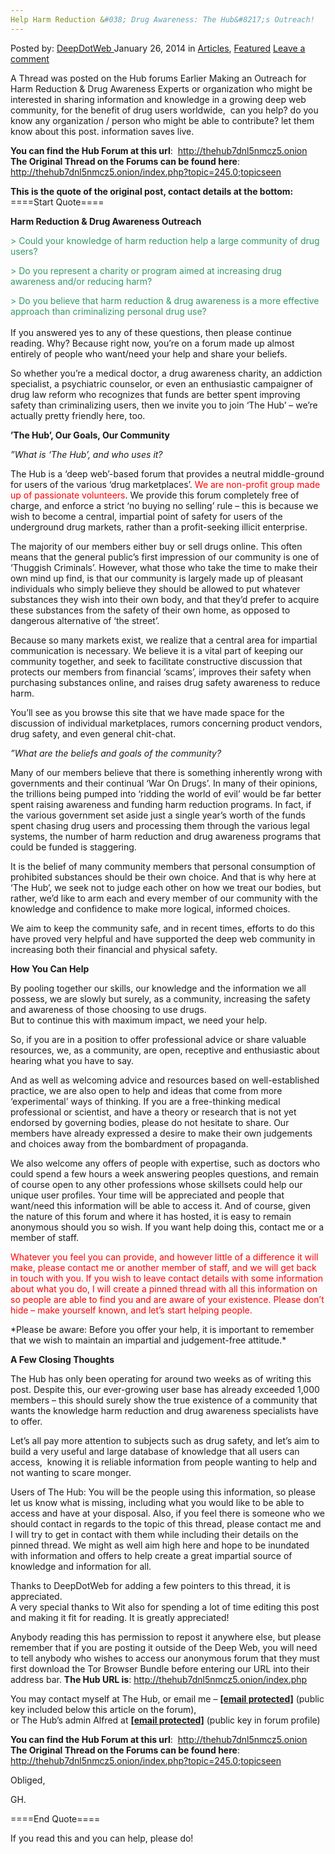 ```yaml
---
Help Harm Reduction &#038; Drug Awareness: The Hub&#8217;s Outreach!
---
```

<article class="post-listing post-3657 post type-post status-publish format-standard has-post-thumbnail hentry category-deepdot-news tag-awareness tag-drug tag-harm tag-hubs tag-outreach tag-reduction">
    <div class="post-inner">
    <p class="post-meta">
    <span>Posted by: <a href="https://www.deepdotweb.com/author/admin/" title="">DeepDotWeb </a></span>
    <span>January 26, 2014</span>
    <span>in <a href="https://www.deepdotweb.com/category/articles/" rel="category tag">Articles</a>, <a href="https://www.deepdotweb.com/category/deepdot-news/" rel="category tag">Featured</a></span>
    <span><a href="https://www.deepdotweb.com/2014/01/26/help-harm-reduction-drug-awareness-the-hubs-outreach/#respond">Leave a comment</a></span>
    </p>
    <div class="clear"></div>
    <div class="entry">
    <p>A Thread was posted on the Hub forums Earlier Making an Outreach for Harm Reduction &amp; Drug Awareness Experts or organization who might be interested in sharing information and knowledge in a growing deep web community, for the benefit of drug users worldwide,  can you help? do you know any organization / person who might be able to contribute? let them know about this post. information saves live.</p>
    <p><strong>You can find the Hub Forum at this url</strong>:  <a href="http://thehub7dnl5nmcz5.onion" target="_blank">http://thehub7dnl5nmcz5.onion</a><br/>
    <strong>The Original Thread on the Forums can be found here</strong>: <a href="http://thehub7dnl5nmcz5.onion/index.php?topic=245.0;topicseen" target="_blank">http://thehub7dnl5nmcz5.onion/index.php?topic=245.0;topicseen</a></p>
    <p><strong>This is the quote of the original post, contact details at the bottom:</strong><br/>
    ====Start Quote====</p>
    <p><strong>Harm Reduction &amp; Drug Awareness Outreach</strong></p>
    <p><span style="color: #339966;">&gt; Could your knowledge of harm reduction help a large community of drug users?</span></p>
    <p><span style="color: #339966;">&gt; Do you represent a charity or program aimed at increasing drug awareness and/or reducing harm?</span></p>
    <p><span style="color: #339966;">&gt; Do you believe that harm reduction &amp; drug awareness is a more effective approach than criminalizing personal drug use?</span><br/>
    <span style="color: #339966;"> </span><br/>
    If you answered yes to any of these questions, then please continue reading. Why? Because right now, you’re on a forum made up almost entirely of people who want/need your help and share your beliefs.</p>
    <p>So whether you’re a medical doctor, a drug awareness charity, an addiction specialist, a psychiatric counselor, or even an enthusiastic campaigner of drug law reform who recognizes that funds are better spent improving safety than criminalizing users, then we invite you to join ‘The Hub’ – we’re actually pretty friendly here, too.</p>
    <p><strong>’The Hub’, Our Goals, Our Community</strong></p>
    <p><em>”What is ‘The Hub’, and who uses it?</em></p>
    <p>The Hub is a ‘deep web’-based forum that provides a neutral middle-ground for users of the various ‘drug marketplaces’. <span style="color: #ff0000;">We are non-profit group made up of passionate volunteers</span>. We provide this forum completely free of charge, and enforce a strict ‘no buying no selling’ rule – this is because we wish to become a central, impartial point of safety for users of the underground drug markets, rather than a profit-seeking illicit enterprise.</p>
    <p>The majority of our members either buy or sell drugs online. This often means that the general public’s first impression of our community is one of ‘Thuggish Criminals’. However, what those who take the time to make their own mind up find, is that our community is largely made up of pleasant individuals who simply believe they should be allowed to put whatever substances they wish into their own body, and that they’d prefer to acquire these substances from the safety of their own home, as opposed to dangerous alternative of ‘the street’.</p>
    <p>Because so many markets exist, we realize that a central area for impartial communication is necessary. We believe it is a vital part of keeping our community together, and seek to facilitate constructive discussion that protects our members from financial ‘scams’, improves their safety when purchasing substances online, and raises drug safety awareness to reduce harm.</p>
    <p>You’ll see as you browse this site that we have made space for the discussion of individual marketplaces, rumors concerning product vendors, drug safety, and even general chit-chat.</p>
    <p><em>”What are the beliefs and goals of the community?</em></p>
    <p>Many of our members believe that there is something inherently wrong with governments and their continual &#8216;War On Drugs&#8217;. In many of their opinions, the trillions being pumped into ‘ridding the world of evil’ would be far better spent raising awareness and funding harm reduction programs. In fact, if the various government set aside just a single year’s worth of the funds spent chasing drug users and processing them through the various legal systems, the number of harm reduction and drug awareness programs that could be funded is staggering.</p>
    <p>It is the belief of many community members that personal consumption of prohibited substances should be their own choice. And that is why here at ‘The Hub’, we seek not to judge each other on how we treat our bodies, but rather, we’d like to arm each and every member of our community with the knowledge and confidence to make more logical, informed choices.</p>
    <p>We aim to keep the community safe, and in recent times, efforts to do this have proved very helpful and have supported the deep web community in increasing both their financial and physical safety.</p>
    <p><strong>How You Can Help</strong></p>
    <p>By pooling together our skills, our knowledge and the information we all possess, we are slowly but surely, as a community, increasing the safety and awareness of those choosing to use drugs.<br/>
    But to continue this with maximum impact, we need your help.</p>
    <p>So, if you are in a position to offer professional advice or share valuable resources, we, as a community, are open, receptive and enthusiastic about hearing what you have to say.</p>
    <p>And as well as welcoming advice and resources based on well-established practice, we are also open to help and ideas that come from more ‘experimental’ ways of thinking. If you are a free-thinking medical professional or scientist, and have a theory or research that is not yet endorsed by governing bodies, please do not hesitate to share. Our members have already expressed a desire to make their own judgements and choices away from the bombardment of propaganda.</p>
    <p>We also welcome any offers of people with expertise, such as doctors who could spend a few hours a week answering peoples questions, and remain of course open to any other professions whose skillsets could help our unique user profiles. Your time will be appreciated and people that want/need this information will be able to access it. And of course, given the nature of this forum and where it has hosted, it is easy to remain anonymous should you so wish. If you want help doing this, contact me or a member of staff.</p>
    <p><span style="color: #ff0000;">Whatever you feel you can provide, and however little of a difference it will make, please contact me or another member of staff, and we will get back in touch with you. If you wish to leave contact details with some information about what you do, I will create a pinned thread with all this information on so people are able to find you and are aware of your existence. Please don’t hide – make yourself known, and let’s start helping people.</span></p>
    <p>*Please be aware: Before you offer your help, it is important to remember that we wish to maintain an impartial and judgement-free attitude.*</p>
    <p><strong>A Few Closing Thoughts</strong></p>
    <p>The Hub has only been operating for around two weeks as of writing this post. Despite this, our ever-growing user base has already exceeded 1,000 members – this should surely show the true existence of a community that wants the knowledge harm reduction and drug awareness specialists have to offer.</p>
    <p>Let’s all pay more attention to subjects such as drug safety, and let’s aim to build a very useful and large database of knowledge that all users can access,  knowing it is reliable information from people wanting to help and not wanting to scare monger.</p>
    <p>Users of The Hub: You will be the people using this information, so please let us know what is missing, including what you would like to be able to access and have at your disposal. Also, if you feel there is someone who we should contact in regards to the topic of this thread, please contact me and I will try to get in contact with them while including their details on the pinned thread. We might as well aim high here and hope to be inundated with information and offers to help create a great impartial source of knowledge and information for all.</p>
    <p>Thanks to DeepDotWeb for adding a few pointers to this thread, it is appreciated.<br/>
    A very special thanks to Wit also for spending a lot of time editing this post and making it fit for reading. It is greatly appreciated!</p>
    <p>Anybody reading this has permission to repost it anywhere else, but please remember that if you are posting it outside of the Deep Web, you will need to tell anybody who wishes to access our anonymous forum that they must first download the Tor Browser Bundle before entering our URL into their address bar. <strong>The Hub URL is</strong>: <a href="http://thehub7dnl5nmcz5.onion/index.php ">http://thehub7dnl5nmcz5.onion/index.php </a></p>
    <p>You may contact myself at The Hub, or email me &#8211; <strong><a class="__cf_email__" href="/cdn-cgi/l/email-protection" data-cfemail="86e1f4e3e1e9f4ffeee9f3f5e3a8eba8e2c6d5e7e0e3abebe7efeaa8e8e3f2">[email&#160;protected]</a><script data-cfhash='f9e31' type="text/javascript">/* <![CDATA[ */!function(t,e,r,n,c,a,p){try{t=document.currentScript||function(){for(t=document.getElementsByTagName('script'),e=t.length;e--;)if(t[e].getAttribute('data-cfhash'))return t[e]}();if(t&&(c=t.previousSibling)){p=t.parentNode;if(a=c.getAttribute('data-cfemail')){for(e='',r='0x'+a.substr(0,2)|0,n=2;a.length-n;n+=2)e+='%'+('0'+('0x'+a.substr(n,2)^r).toString(16)).slice(-2);p.replaceChild(document.createTextNode(decodeURIComponent(e)),c)}p.removeChild(t)}}catch(u){}}()/* ]]> */</script></strong> (public key included below this article on the forum),<br/>
    or The Hub’s admin Alfred at <strong><a class="__cf_email__" href="/cdn-cgi/l/email-protection" data-cfemail="c4a5a8a2b6a1a0aba2b0aca1acb1a684b7a5a2a1e9a9a5ada8eaaaa1b0">[email&#160;protected]</a><script data-cfhash='f9e31' type="text/javascript">/* <![CDATA[ */!function(t,e,r,n,c,a,p){try{t=document.currentScript||function(){for(t=document.getElementsByTagName('script'),e=t.length;e--;)if(t[e].getAttribute('data-cfhash'))return t[e]}();if(t&&(c=t.previousSibling)){p=t.parentNode;if(a=c.getAttribute('data-cfemail')){for(e='',r='0x'+a.substr(0,2)|0,n=2;a.length-n;n+=2)e+='%'+('0'+('0x'+a.substr(n,2)^r).toString(16)).slice(-2);p.replaceChild(document.createTextNode(decodeURIComponent(e)),c)}p.removeChild(t)}}catch(u){}}()/* ]]> */</script></strong> (public key in forum profile)</p>
    <p><strong>You can find the Hub Forum at this url</strong>:  <a href="http://thehub7dnl5nmcz5.onion" target="_blank">http://thehub7dnl5nmcz5.onion</a><br/>
    <strong>The Original Thread on the Forums can be found here</strong>: <a href="http://thehub7dnl5nmcz5.onion/index.php?topic=245.0;topicseen" target="_blank">http://thehub7dnl5nmcz5.onion/index.php?topic=245.0;topicseen</a></p>
    <p>Obliged,</p>
    <p>GH.</p>
    <p>====End Quote====</p>
    <p>If you read this and you can help, please do!</p>
    </div>
    <span style="display:none"><a href="https://www.deepdotweb.com/tag/awareness/" rel="tag">awareness</a> <a href="https://www.deepdotweb.com/tag/drug/" rel="tag">drug</a> <a href="https://www.deepdotweb.com/tag/harm/" rel="tag">harm</a> <a href="https://www.deepdotweb.com/tag/hubs/" rel="tag">hubs</a> <a href="https://www.deepdotweb.com/tag/outreach/" rel="tag">outreach</a> <a href="https://www.deepdotweb.com/tag/reduction/" rel="tag">reduction</a></span> <span style="display:none" class="updated">2014-01-26</span>
    <div style="display:none" class="vcard author" itemprop="author" itemscope itemtype="http://schema.org/Person"><strong class="fn" itemprop="name"><a href="https://www.deepdotweb.com/author/admin/" title="Posts by DeepDotWeb" rel="author">DeepDotWeb</a></strong></div>
    </div>
</article>

